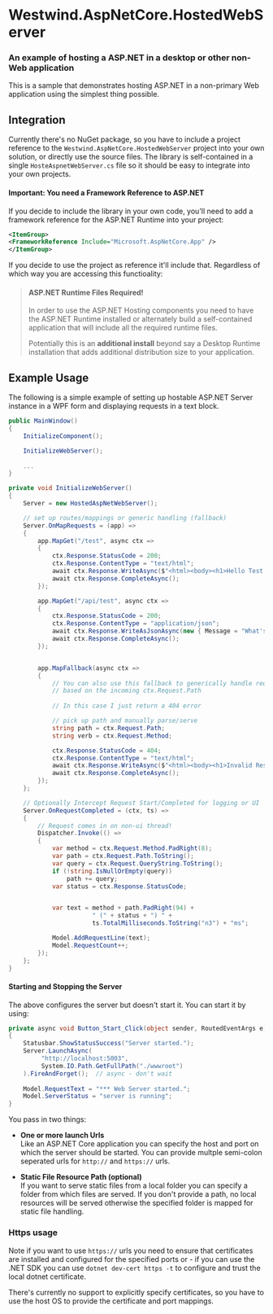 # Westwind.AspNetCore.HostedWebServer

### An example of hosting a ASP.NET in a desktop or other non-Web application

This is a sample that demonstrates hosting ASP.NET in a non-primary Web application using the simplest thing possible. 

## Integration
Currently there's no NuGet package, so you have to include a project reference to the `Westwind.AspNetCore.HostedWebServer` project into your own solution, or directly use the source files. The library is self-contained in a single `HosteAspnetWebServer.cs` file so it should be easy to integrate into your own projects.

#### Important: You need a Framework Reference to ASP.NET
If you decide to include the library in your own code, you'll need to add a framework reference for the ASP.NET Runtime into your project:

```xml
<ItemGroup>
<FrameworkReference Include="Microsoft.AspNetCore.App" />
</ItemGroup>
```

If you decide to use the project as reference it'll include that. Regardless of which way you are accessing this functioality:

> #### ASP.NET Runtime Files Required!
> In order to use the ASP.NET Hosting components you need to have the ASP.NET Runtime installed or alternately build a self-contained application that will include all the required runtime files. 
>
> Potentially this is an **additional install** beyond say a Desktop Runtime installation that adds additional distribution size to your application.

## Example Usage
The following is a simple example of setting up hostable ASP.NET Server instance in a WPF form and displaying requests in a text block.

```cs
public MainWindow()
{
    InitializeComponent();

    InitializeWebServer();
    
    ... 
}

private void InitializeWebServer()
{         
    Server = new HostedAspNetWebServer();

    // set up routes/mappings or generic handling (fallback)
    Server.OnMapRequests = (app) =>
    {
        app.MapGet("/test", async ctx =>
        {
            ctx.Response.StatusCode = 200;
            ctx.Response.ContentType = "text/html";
            await ctx.Response.WriteAsync($"<html><body><h1>Hello Test Request! {DateTime.Now.ToString()}</h1></body></html>");
            await ctx.Response.CompleteAsync();
        });

        app.MapGet("/api/test", async ctx =>
        {
            ctx.Response.StatusCode = 200;
            ctx.Response.ContentType = "application/json";
            await ctx.Response.WriteAsJsonAsync(new { Message = "What's up doc?", Time = DateTime.UtcNow });
            await ctx.Response.CompleteAsync();
        });


        app.MapFallback(async ctx =>
        {
            // You can also use this fallback to generically handle requests
            // based on the incoming ctx.Request.Path
            
            // In this case I just return a 404 error

            // pick up path and manually parse/serve
            string path = ctx.Request.Path;
            string verb = ctx.Request.Method;

            ctx.Response.StatusCode = 404;
            ctx.Response.ContentType = "text/html";
            await ctx.Response.WriteAsync($"<html><body><h1>Invalid Resource - Try again, Punk!</h1></body></html>");
            await ctx.Response.CompleteAsync();
        });
    };

    // Optionally Intercept Request Start/Completed for logging or UI
    Server.OnRequestCompleted = (ctx, ts) =>
    {
        // Request comes in on non-ui thread!
        Dispatcher.Invoke(() =>
        {
            var method = ctx.Request.Method.PadRight(8);
            var path = ctx.Request.Path.ToString();
            var query = ctx.Request.QueryString.ToString();
            if (!string.IsNullOrEmpty(query))
                path += query;
            var status = ctx.Response.StatusCode;


            var text = method + path.PadRight(94) +
                       " (" + status + ") " +
                       ts.TotalMilliseconds.ToString("n3") + "ms";

            Model.AddRequestLine(text);
            Model.RequestCount++;
        });
    };
}
```
  
#### Starting and Stopping the Server
The above configures the server but doesn't start it. You can start it by using:

```cs
private async void Button_Start_Click(object sender, RoutedEventArgs e)
{
    Statusbar.ShowStatusSuccess("Server started.");
    Server.LaunchAsync(
         "http://localhost:5003", 
         System.IO.Path.GetFullPath("./wwwroot")
    ).FireAndForget();  // async - don't wait
    
    Model.RequestText = "*** Web Server started.";
    Model.ServerStatus = "server is running";
}
```

You pass in two things:

* **One or more launch Urls**  
Like an ASP.NET Core application you can specify the host and port on which the server should be started. You can provide multple semi-colon seperated urls for `http://` and `https://` urls. 

* **Static File Resource Path (optional)**  
If you want to serve static files from a local folder you can specify a folder from which files are served. If you don't provide a path, no local resources will be served otherwise the specified folder is mapped for static file handling.

### Https usage
Note if you want to use `https://` urls you need to ensure that certificates are installed and configured for the specified ports or - if you can use the .NET SDK you can use `dotnet dev-cert https -t` to configure and trust the local dotnet certificate. 

There's currently no support to explicitly specify certificates, so you have to use the host OS to provide the certificate and port mappings.

